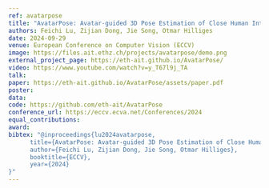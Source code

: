 ```yaml
---
ref: avatarpose
title: "AvatarPose: Avatar-guided 3D Pose Estimation of Close Human Interaction from Sparse Multi-view Videos"
authors: Feichi Lu, Zijian Dong, Jie Song, Otmar Hilliges
date: 2024-09-29
venue: European Conference on Computer Vision (ECCV)
image: https://files.ait.ethz.ch/projects/avatarpose/demo.png
external_project_page: https://eth-ait.github.io/AvatarPose/
video: https://www.youtube.com/watch?v=y_T67l9j_TA
talk: 
paper: https://eth-ait.github.io/AvatarPose/assets/paper.pdf
poster: 
data: 
code: https://github.com/eth-ait/AvatarPose
conference_url: https://eccv.ecva.net/Conferences/2024
equal_contributions: 
award: 
bibtex: "@inproceedings{lu2024avatarpose,
      title={AvatarPose: Avatar-guided 3D Pose Estimation of Close Human Interaction from Sparse Multi-view Videos},
      author={Feichi Lu, Zijian Dong, Jie Song, Otmar Hilliges},
      booktitle={ECCV},
      year={2024}
}" 
---
```

